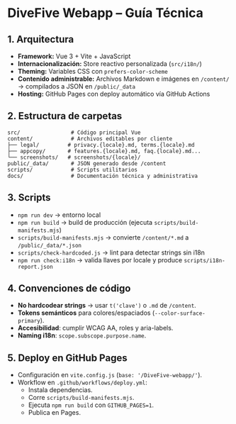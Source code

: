 # DiveFive Webapp – Guía Técnica

## 1. Arquitectura

- **Framework:** Vue 3 + Vite + JavaScript
- **Internacionalización:** Store reactivo personalizada (`src/i18n/`)
- **Theming:** Variables CSS con `prefers-color-scheme`
- **Contenido administrable:** Archivos Markdown e imágenes en `/content/` → compilados a JSON en `/public/_data`
- **Hosting:** GitHub Pages con deploy automático vía GitHub Actions

## 2. Estructura de carpetas

```
src/                # Código principal Vue
content/            # Archivos editables por cliente
├── legal/         # privacy.{locale}.md, terms.{locale}.md
├── appcopy/       # features.{locale}.md, faq.{locale}.md...
└── screenshots/   # screenshots/{locale}/
public/_data/       # JSON generado desde /content
scripts/            # Scripts utilitarios
docs/               # Documentación técnica y administrativa
```

## 3. Scripts

- `npm run dev` → entorno local
- `npm run build` → build de producción (ejecuta `scripts/build-manifests.mjs`)
- `scripts/build-manifests.mjs` → convierte `/content/*.md` a `/public/_data/*.json`
- `scripts/check-hardcoded.js` → lint para detectar strings sin i18n
- `npm run check:i18n` → valida llaves por locale y produce `scripts/i18n-report.json`

## 4. Convenciones de código

- **No hardcodear strings** → usar `t('clave')` o `.md` de `/content`.
- **Tokens semánticos** para colores/espaciados (`--color-surface-primary`).
- **Accesibilidad**: cumplir WCAG AA, roles y aria-labels.
- **Naming i18n**: `scope.subscope.purpose.name`.

## 5. Deploy en GitHub Pages

- Configuración en `vite.config.js` (`base: '/DiveFive-webapp/'`).
- Workflow en `.github/workflows/deploy.yml`:
  - Instala dependencias.
  - Corre `scripts/build-manifests.mjs`.
  - Ejecuta `npm run build` con `GITHUB_PAGES=1`.
  - Publica en Pages.
